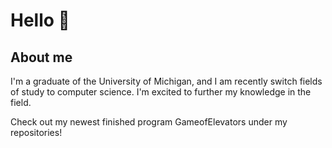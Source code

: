 # Hello 👋

## About me
I'm a graduate of the University of Michigan, and I am recently switch fields of study to computer science. I'm excited to further my knowledge in the field.

Check out my newest finished program GameofElevators under my repositories!
